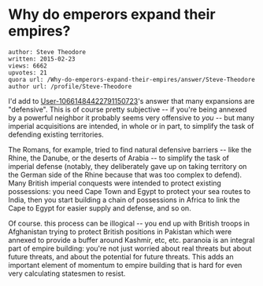 # Why do emperors expand their empires?

	author: Steve Theodore
	written: 2015-02-23
	views: 6662
	upvotes: 21
	quora url: /Why-do-emperors-expand-their-empires/answer/Steve-Theodore
	author url: /profile/Steve-Theodore


I'd add to [User-10661484422791150723](https://www.quora.com/profile/User-10661484422791150723)'s answer that many expansions are "defensive". This is of course pretty subjective -- if you're being annexed by a powerful neighbor it probably seems very offensive to _you_  -- but many imperial acquisitions are intended, in whole or in part, to simplify the task of defending existing territories. 

The Romans, for example, tried to find natural defensive barriers -- like the Rhine, the Danube, or the deserts of Arabia -- to simplify the task of imperial defense (notably, they deliberately gave up on taking territory on the German side of the Rhine because that was too complex to defend). Many British imperial conquests were intended to protect existing possessions: you need Cape Town and Egypt to protect your sea routes to India, then you start building a chain of possessions in Africa to link the Cape to Egypt for easier supply and defense, and so on. 

Of course. this process can be illogical -- you end up with British troops in Afghanistan trying to protect British positions in Pakistan which were annexed to provide a buffer around Kashmir, etc, etc. paranoia is an integral part of empire building: you're not just worried about real threats but about future threats, and about the potential for future threats. This adds an important element of momentum to empire building that is hard for even very calculating statesmen to resist.

